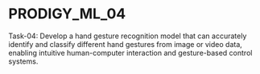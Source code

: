 # PRODIGY_ML_04
Task-04: Develop a hand gesture recognition model that can accurately identify and classify different hand gestures from image or video data, enabling intuitive human-computer interaction and gesture-based control systems.
